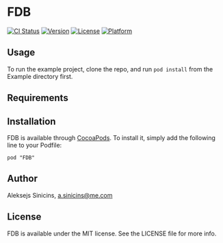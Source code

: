 # FDB

[![CI Status](http://img.shields.io/travis/monder/FDB.svg?style=flat)](https://travis-ci.org/monder/FDB)
[![Version](https://img.shields.io/cocoapods/v/FDB.svg?style=flat)](http://cocoadocs.org/docsets/FDB)
[![License](https://img.shields.io/cocoapods/l/FDB.svg?style=flat)](http://cocoadocs.org/docsets/FDB)
[![Platform](https://img.shields.io/cocoapods/p/FDB.svg?style=flat)](http://cocoadocs.org/docsets/FDB)

## Usage

To run the example project, clone the repo, and run `pod install` from the Example directory first.

## Requirements

## Installation

FDB is available through [CocoaPods](http://cocoapods.org). To install
it, simply add the following line to your Podfile:

    pod "FDB"

## Author

Aleksejs Sinicins, a.sinicins@me.com

## License

FDB is available under the MIT license. See the LICENSE file for more info.

